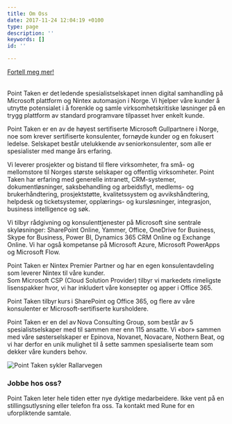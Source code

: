 ```yaml
---
title: Om Oss
date: 2017-11-24 12:04:19 +0100
type: page
description: ''
keywords: []
id: ''

---
```

<div class="row splash w-om-oss" style="margin-bottom:2rem"> <div class="col-12 splash-wrapper"> <div class="splash-slogan"> </div> <a class="btn btn-primary" href="/contact/" role="button">Fortell meg mer!</a> </div> </div>

Point Taken er det ledende spesialistselskapet innen digital samhandling på Microsoft plattform og Nintex automasjon i Norge. Vi hjelper våre kunder å utnytte potensialet i å forenkle og samle virksomhetskritiske løsninger på en trygg plattform av standard programvare tilpasset hver enkelt kunde.  
  
Point Taken er en av de høyest sertifiserte Microsoft Gullpartnere i Norge, noe som krever sertifiserte konsulenter, fornøyde kunder og en fokusert ledelse. Selskapet består utelukkende av seniorkonsulenter, som alle er spesialister med mange års erfaring.  

Vi leverer prosjekter og bistand til flere virksomheter, fra små- og mellomstore til Norges største selskaper og offentlig virksomheter. Point Taken har erfaring med generelle intranett, CRM-systemer, dokumentløsninger, saksbehandling og arbeidsflyt, medlems- og brukerhåndtering, prosjektstøtte, kvalitetssystem og avvikshåndtering, helpdesk og ticketsystemer, opplærings- og kursløsninger, integrasjon, business intelligence og søk.  
  
Vi tilbyr rådgivning og konsulenttjenester på Microsoft sine sentrale skyløsninger: SharePoint Online, Yammer, Office, OneDrive for Business, Skype for Business, Power BI, Dynamics 365 CRM Online og Exchange Online. Vi har også kompetanse på Microsoft Azure, Microsoft PowerApps og Microsoft Flow.  
  
Point Taken er Nintex Premier Partner og har en egen konsulentavdeling som leverer Nintex til våre kunder.  
Som Microsoft CSP (Cloud Solution Provider) tilbyr vi markedets rimeligste lisenspakker hvor, vi har inkludert våre konsepter og apper i Office 365.

Point Taken tilbyr kurs i SharePoint og Office 365, og flere av våre konsulenter er Microsoft-sertifiserte kursholdere.

Point Taken er en del av Nova Consulting Group, som består av 5 spesialistselskaper med til sammen mer enn 115 ansatte. Vi «bor» sammen med våre søsterselskaper er Epinova, Novanet, Novacare, Nothern Beat, og vi har derfor en unik mulighet til å sette sammen spesialiserte team som dekker våre kunders behov. 

![](http://www.pointtaken.no/media/1171/sykkel1.jpg "Point Taken sykler Rallarvegen")

### Jobbe hos oss?

Point Taken leter hele tiden etter nye dyktige medarbeidere. Ikke vent på en stillingsutlysning eller telefon fra oss. Ta kontakt med Rune for en uforpliktende samtale.